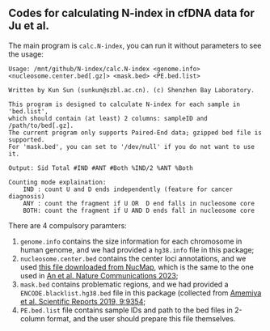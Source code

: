 ## Codes for calculating N-index in cfDNA data for Ju et al.

The main program is `calc.N-index`, you can run it without parameters to see the usage:
```
Usage: /mnt/github/N-index/calc.N-index <genome.info> <nucleosome.center.bed[.gz]> <mask.bed> <PE.bed.list>

Written by Kun Sun (sunkun@szbl.ac.cn). (c) Shenzhen Bay Laboratory.

This program is designed to calculate N-index for each sample in 'bed.list',
which should contain (at least) 2 columns: sampleID and /path/to/bed[.gz].
The current program only supports Paired-End data; gzipped bed file is supported.
For 'mask.bed', you can set to '/dev/null' if you do not want to use it.

Output: Sid Total #IND #ANT #Both %IND/2 %ANT %Both

Counting mode explaination:
	IND : count U and D ends independently (feature for cancer diagnosis)
	ANY : count the fragment if U OR  D end falls in nucleosome core
	BOTH: count the fragment if U AND D ends fall in nucleosome core

```
There are 4 compulsory paramters:
1. `genome.info` contains the size information for each chromosome in human genome,
and we had provided a `hg38.info` file in this package;
2. `nucleosome.center.bed` contains the center loci annotations, and we used
[this file downloaded from NucMap](https://download.cncb.ac.cn/nucmap/organisms/v1/Homo_sapiens/byDataType/Nucleosome_peaks_DANPOS/Homo_sapiens.hsNuc0390101.nucleosome.DANPOSPeak.bed.gz), which is the same to the one used in
[An et al. Nature Communications 2023](https://www.nature.com/articles/s41467-023-35959-6);
3. `mask.bed` contains problematic regions, and we had provided a
`ENCODE.blacklist.hg38.bed` file in this package (collected from
[Amemiya et al. Scientific Reports 2019, 9:9354](https://www.nature.com/articles/s41598-019-45839-z);
4. `PE.bed.list` file contains sample IDs and path to the bed files in 2-column format, and the user
should prepare this file themselves.

